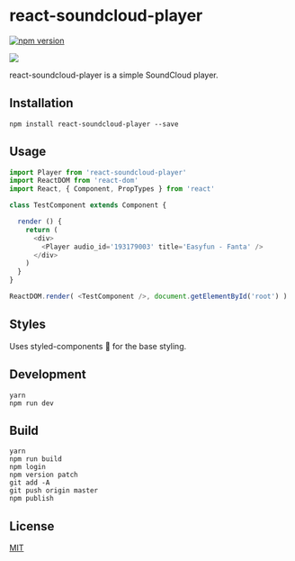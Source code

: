# react-soundcloud-player

[![npm version](https://badge.fury.io/js/react-soundcloud-player.svg)](https://badge.fury.io/js/react-soundcloud-player)

![](https://raw.githubusercontent.com/StevenIseki/react-soundcloud-player/master/example/screenshot.png)

react-soundcloud-player is a simple SoundCloud player.

## Installation

`npm install react-soundcloud-player --save`

## Usage

```javascript
import Player from 'react-soundcloud-player'
import ReactDOM from 'react-dom'
import React, { Component, PropTypes } from 'react'

class TestComponent extends Component {

  render () {
    return (
      <div>
        <Player audio_id='193179003' title='Easyfun - Fanta' />
      </div>
    )
  }
}

ReactDOM.render( <TestComponent />, document.getElementById('root') )
```

## Styles

Uses styled-components 💅 for the base styling.

## Development
    yarn
    npm run dev

## Build
    yarn
    npm run build
    npm login
    npm version patch
    git add -A
    git push origin master
    npm publish

## License

[MIT](http://isekivacenz.mit-license.org/)
